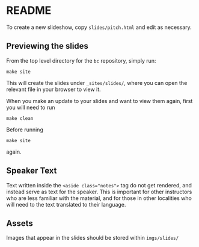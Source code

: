 README
===

To create a new slideshow, copy `slides/pitch.html` and edit as necessary.

## Previewing the slides
From the top level directory for the `bc` repository, simply run:

`make site`

This will create the slides under `_sites/slides/`, where you can open
the relevant file in your browser to view it.

When you make an update to your slides and want to view them again, first
you will need to run

`make clean`

Before running

`make site`

again.

## Speaker Text
Text written inside the `<aside class="notes">` tag do not get rendered,
and instead serve as text for the speaker. This is important for other 
instructors who are less familiar with the material, and for those in 
other localities who will need to the text translated to their language.

## Assets
Images that appear in the slides should be stored within `imgs/slides/`

